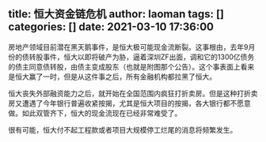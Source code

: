 title: 恒大资金链危机
author: laoman
tags: []
categories: []
date: 2021-03-10 17:36:00
---
房地产领域目前潜在黑天鹅事件，是恒大极可能现金流断裂。这事根由，去年9月份的债转股事件，恒大以即将破产为胁，逼着深圳ZF出面，调和它的1300亿债务的债主同意债转股，由债主变成股东（也就是附图那个公告）。这个事表面上看来是恒大赢了一时，但是从这件事之后，所有金融机构都拉黑了恒大。
<!-- more-->






恒大丧失外部融资能力之后，就开始在全国范围内疯狂打折卖房。但是这种打折卖房又遭遇了今年银行普遍收紧按揭，尤其是恒大项目的按揭，各大银行都不愿意做。如此双管齐下，恒大的现金流现在已经非常难受了。

很有可能，恒大付不起工程款或者项目大规模停工烂尾的消息将频繁发生。